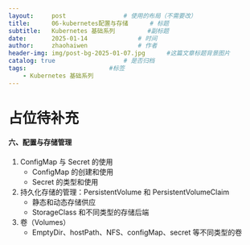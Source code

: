 ```yaml
---
layout:     post   				# 使用的布局（不需要改）
title:      06-kubernetes配置与存储 		# 标题 
subtitle:   Kubernetes 基础系列			#副标题
date:       2025-01-14 				# 时间
author:     zhaohaiwen 				# 作者
header-img: img/post-bg-2025-01-07.jpg		#这篇文章标题背景图片
catalog: true 					# 是否归档
tags:						#标签
    - Kubernetes 基础系列
---
```

# 占位待补充

#### 六、配置与存储管理

1. ConfigMap 与 Secret 的使用
   - ConfigMap 的创建和使用
   - Secret 的类型和使用
2. 持久化存储的管理：PersistentVolume 和 PersistentVolumeClaim
   - 静态和动态存储供应
   - StorageClass 和不同类型的存储后端
3. 卷（Volumes）
   - EmptyDir、hostPath、NFS、configMap、secret 等不同类型的卷
